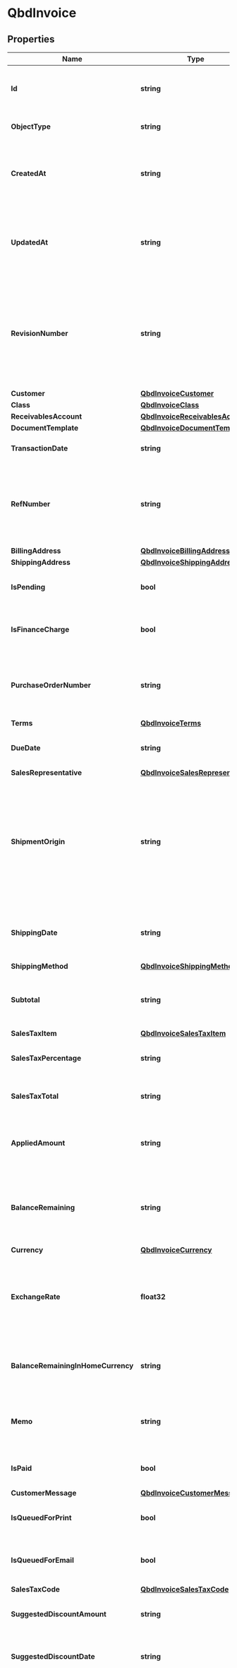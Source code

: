 # QbdInvoice

## Properties

Name | Type | Description | Notes
------------ | ------------- | ------------- | -------------
**Id** | **string** | The unique identifier assigned by QuickBooks to this invoice. This ID is unique across all transaction types. | 
**ObjectType** | **string** | The type of object. This value is always &#x60;\&quot;qbd_invoice\&quot;&#x60;. | 
**CreatedAt** | **string** | The date and time when this invoice was created, in ISO 8601 format (YYYY-MM-DDThh:mm:ss±hh:mm). The time zone is the same as the user&#39;s time zone in QuickBooks. | 
**UpdatedAt** | **string** | The date and time when this invoice was last updated, in ISO 8601 format (YYYY-MM-DDThh:mm:ss±hh:mm). The time zone is the same as the user&#39;s time zone in QuickBooks. | 
**RevisionNumber** | **string** | The current QuickBooks-assigned revision number of this invoice object, which changes each time the object is modified. When updating this object, you must provide the most recent &#x60;revisionNumber&#x60; to ensure you&#39;re working with the latest data; otherwise, the update will return an error. | 
**Customer** | [**QbdInvoiceCustomer**](QbdInvoiceCustomer.md) |  | 
**Class** | [**QbdInvoiceClass**](QbdInvoiceClass.md) |  | 
**ReceivablesAccount** | [**QbdInvoiceReceivablesAccount**](QbdInvoiceReceivablesAccount.md) |  | 
**DocumentTemplate** | [**QbdInvoiceDocumentTemplate**](QbdInvoiceDocumentTemplate.md) |  | 
**TransactionDate** | **string** | The date of this invoice, in ISO 8601 format (YYYY-MM-DD). | 
**RefNumber** | **string** | The case-sensitive user-defined reference number for this invoice, which can be used to identify the transaction in QuickBooks. This value is not required to be unique and can be arbitrarily changed by the QuickBooks user. | 
**BillingAddress** | [**QbdInvoiceBillingAddress**](QbdInvoiceBillingAddress.md) |  | 
**ShippingAddress** | [**QbdInvoiceShippingAddress**](QbdInvoiceShippingAddress.md) |  | 
**IsPending** | **bool** | Indicates whether this invoice has not been completed or is in a draft version. | 
**IsFinanceCharge** | **bool** | Whether this invoice includes a finance charge. This field is immutable and can only be set during invoice creation. | 
**PurchaseOrderNumber** | **string** | The customer&#39;s Purchase Order (PO) number associated with this invoice. This field is often used to cross-reference the invoice with the customer&#39;s purchasing system. | 
**Terms** | [**QbdInvoiceTerms**](QbdInvoiceTerms.md) |  | 
**DueDate** | **string** | The date by which this invoice must be paid, in ISO 8601 format (YYYY-MM-DD). | 
**SalesRepresentative** | [**QbdInvoiceSalesRepresentative**](QbdInvoiceSalesRepresentative.md) |  | 
**ShipmentOrigin** | **string** | The origin location from where the product associated with this invoice is shipped. This is the point at which ownership and liability for goods transfer from seller to buyer. Internally, QuickBooks uses the term \&quot;FOB\&quot; for this field, which stands for \&quot;freight on board\&quot;. This field is informational and has no accounting implications. | 
**ShippingDate** | **string** | The date when the products or services for this invoice were shipped or are expected to be shipped, in ISO 8601 format (YYYY-MM-DD). | 
**ShippingMethod** | [**QbdInvoiceShippingMethod**](QbdInvoiceShippingMethod.md) |  | 
**Subtotal** | **string** | The subtotal of this invoice, which is the sum of all invoice lines before taxes and payments are applied, represented as a decimal string. | 
**SalesTaxItem** | [**QbdInvoiceSalesTaxItem**](QbdInvoiceSalesTaxItem.md) |  | 
**SalesTaxPercentage** | **string** | The sales tax percentage applied to this invoice, represented as a decimal string. | 
**SalesTaxTotal** | **string** | The total amount of sales tax charged for this invoice, represented as a decimal string. | 
**AppliedAmount** | **string** | The amount of credit applied to this invoice. This could include customer deposits, payments, or credits. Represented as a decimal string. | 
**BalanceRemaining** | **string** | The outstanding balance of this invoice after applying any credits or payments. Calculated as &#x60;subtotal&#x60; + &#x60;salesTaxTotal&#x60; - &#x60;appliedAmount&#x60;. Represented as a decimal string. | 
**Currency** | [**QbdInvoiceCurrency**](QbdInvoiceCurrency.md) |  | 
**ExchangeRate** | **float32** | The market exchange rate between this invoice&#39;s currency and the home currency in QuickBooks at the time of this transaction. Represented as a decimal value (e.g., 1.2345 for 1 EUR &#x3D; 1.2345 USD if USD is the home currency). | 
**BalanceRemainingInHomeCurrency** | **string** | The outstanding balance of this invoice converted to the home currency of the QuickBooks company file. Represented as a decimal string. | 
**Memo** | **string** | A memo or note for this invoice that appears in reports, but not on the invoice. Use &#x60;customerMessage&#x60; to add a note to this invoice. | 
**IsPaid** | **bool** | Indicates whether this invoice has been paid in full. When &#x60;true&#x60;, &#x60;openAmount&#x60; will be 0. | 
**CustomerMessage** | [**QbdInvoiceCustomerMessage**](QbdInvoiceCustomerMessage.md) |  | 
**IsQueuedForPrint** | **bool** | Indicates whether this invoice is included in the queue of documents for QuickBooks to print. | 
**IsQueuedForEmail** | **bool** | Indicates whether this invoice is included in the queue of documents for QuickBooks to email to the customer. | 
**SalesTaxCode** | [**QbdInvoiceSalesTaxCode**](QbdInvoiceSalesTaxCode.md) |  | 
**SuggestedDiscountAmount** | **string** | The suggested discount amount for this invoice, represented as a decimal string. | 
**SuggestedDiscountDate** | **string** | The date when the &#x60;suggestedDiscountAmount&#x60; for this invoice would apply, in ISO 8601 format (YYYY-MM-DD). | 
**OtherCustomField** | **string** | A built-in custom field for additional information specific to this invoice. Unlike the user-defined fields in the &#x60;customFields&#x60; array, this is a standard QuickBooks field that exists for all invoices for convenience. Developers often use this field for tracking information that doesn&#39;t fit into other standard QuickBooks fields. Unlike &#x60;otherCustomField1&#x60; and &#x60;otherCustomField2&#x60;, which are line item fields, this exists at the transaction level. Hidden by default in the QuickBooks UI. | 
**ExternalId** | **string** | A globally unique identifier (GUID) you, the developer, can provide for tracking this object in your external system. This field is immutable and can only be set during object creation. | 
**LinkedTransactions** | [**[]QbdLinkedTransaction**](QbdLinkedTransaction.md) | The invoice&#39;s linked transactions, such as payments applied, credits used, or associated purchase orders.  **IMPORTANT**: You must specify the parameter &#x60;includeLinkedTransactions&#x60; when fetching a list of invoices to receive this field because it is not returned by default. | 
**Lines** | [**[]QbdInvoiceLine**](QbdInvoiceLine.md) | The invoice&#39;s line items, each representing a single product or service sold. | 
**LineGroups** | [**[]QbdInvoiceLineGroup**](QbdInvoiceLineGroup.md) | The invoice&#39;s line item groups, each representing a predefined set of related items. | 
**CustomFields** | [**[]QbdCustomField**](QbdCustomField.md) | The custom fields for the invoice object, added as user-defined data extensions, not included in the standard QuickBooks object. | 

## Methods

### NewQbdInvoice

`func NewQbdInvoice(id string, objectType string, createdAt string, updatedAt string, revisionNumber string, customer QbdInvoiceCustomer, class QbdInvoiceClass, receivablesAccount QbdInvoiceReceivablesAccount, documentTemplate QbdInvoiceDocumentTemplate, transactionDate string, refNumber string, billingAddress QbdInvoiceBillingAddress, shippingAddress QbdInvoiceShippingAddress, isPending bool, isFinanceCharge bool, purchaseOrderNumber string, terms QbdInvoiceTerms, dueDate string, salesRepresentative QbdInvoiceSalesRepresentative, shipmentOrigin string, shippingDate string, shippingMethod QbdInvoiceShippingMethod, subtotal string, salesTaxItem QbdInvoiceSalesTaxItem, salesTaxPercentage string, salesTaxTotal string, appliedAmount string, balanceRemaining string, currency QbdInvoiceCurrency, exchangeRate float32, balanceRemainingInHomeCurrency string, memo string, isPaid bool, customerMessage QbdInvoiceCustomerMessage, isQueuedForPrint bool, isQueuedForEmail bool, salesTaxCode QbdInvoiceSalesTaxCode, suggestedDiscountAmount string, suggestedDiscountDate string, otherCustomField string, externalId string, linkedTransactions []QbdLinkedTransaction, lines []QbdInvoiceLine, lineGroups []QbdInvoiceLineGroup, customFields []QbdCustomField, ) *QbdInvoice`

NewQbdInvoice instantiates a new QbdInvoice object
This constructor will assign default values to properties that have it defined,
and makes sure properties required by API are set, but the set of arguments
will change when the set of required properties is changed

### NewQbdInvoiceWithDefaults

`func NewQbdInvoiceWithDefaults() *QbdInvoice`

NewQbdInvoiceWithDefaults instantiates a new QbdInvoice object
This constructor will only assign default values to properties that have it defined,
but it doesn't guarantee that properties required by API are set

### GetId

`func (o *QbdInvoice) GetId() string`

GetId returns the Id field if non-nil, zero value otherwise.

### GetIdOk

`func (o *QbdInvoice) GetIdOk() (*string, bool)`

GetIdOk returns a tuple with the Id field if it's non-nil, zero value otherwise
and a boolean to check if the value has been set.

### SetId

`func (o *QbdInvoice) SetId(v string)`

SetId sets Id field to given value.


### GetObjectType

`func (o *QbdInvoice) GetObjectType() string`

GetObjectType returns the ObjectType field if non-nil, zero value otherwise.

### GetObjectTypeOk

`func (o *QbdInvoice) GetObjectTypeOk() (*string, bool)`

GetObjectTypeOk returns a tuple with the ObjectType field if it's non-nil, zero value otherwise
and a boolean to check if the value has been set.

### SetObjectType

`func (o *QbdInvoice) SetObjectType(v string)`

SetObjectType sets ObjectType field to given value.


### GetCreatedAt

`func (o *QbdInvoice) GetCreatedAt() string`

GetCreatedAt returns the CreatedAt field if non-nil, zero value otherwise.

### GetCreatedAtOk

`func (o *QbdInvoice) GetCreatedAtOk() (*string, bool)`

GetCreatedAtOk returns a tuple with the CreatedAt field if it's non-nil, zero value otherwise
and a boolean to check if the value has been set.

### SetCreatedAt

`func (o *QbdInvoice) SetCreatedAt(v string)`

SetCreatedAt sets CreatedAt field to given value.


### GetUpdatedAt

`func (o *QbdInvoice) GetUpdatedAt() string`

GetUpdatedAt returns the UpdatedAt field if non-nil, zero value otherwise.

### GetUpdatedAtOk

`func (o *QbdInvoice) GetUpdatedAtOk() (*string, bool)`

GetUpdatedAtOk returns a tuple with the UpdatedAt field if it's non-nil, zero value otherwise
and a boolean to check if the value has been set.

### SetUpdatedAt

`func (o *QbdInvoice) SetUpdatedAt(v string)`

SetUpdatedAt sets UpdatedAt field to given value.


### GetRevisionNumber

`func (o *QbdInvoice) GetRevisionNumber() string`

GetRevisionNumber returns the RevisionNumber field if non-nil, zero value otherwise.

### GetRevisionNumberOk

`func (o *QbdInvoice) GetRevisionNumberOk() (*string, bool)`

GetRevisionNumberOk returns a tuple with the RevisionNumber field if it's non-nil, zero value otherwise
and a boolean to check if the value has been set.

### SetRevisionNumber

`func (o *QbdInvoice) SetRevisionNumber(v string)`

SetRevisionNumber sets RevisionNumber field to given value.


### GetCustomer

`func (o *QbdInvoice) GetCustomer() QbdInvoiceCustomer`

GetCustomer returns the Customer field if non-nil, zero value otherwise.

### GetCustomerOk

`func (o *QbdInvoice) GetCustomerOk() (*QbdInvoiceCustomer, bool)`

GetCustomerOk returns a tuple with the Customer field if it's non-nil, zero value otherwise
and a boolean to check if the value has been set.

### SetCustomer

`func (o *QbdInvoice) SetCustomer(v QbdInvoiceCustomer)`

SetCustomer sets Customer field to given value.


### GetClass

`func (o *QbdInvoice) GetClass() QbdInvoiceClass`

GetClass returns the Class field if non-nil, zero value otherwise.

### GetClassOk

`func (o *QbdInvoice) GetClassOk() (*QbdInvoiceClass, bool)`

GetClassOk returns a tuple with the Class field if it's non-nil, zero value otherwise
and a boolean to check if the value has been set.

### SetClass

`func (o *QbdInvoice) SetClass(v QbdInvoiceClass)`

SetClass sets Class field to given value.


### GetReceivablesAccount

`func (o *QbdInvoice) GetReceivablesAccount() QbdInvoiceReceivablesAccount`

GetReceivablesAccount returns the ReceivablesAccount field if non-nil, zero value otherwise.

### GetReceivablesAccountOk

`func (o *QbdInvoice) GetReceivablesAccountOk() (*QbdInvoiceReceivablesAccount, bool)`

GetReceivablesAccountOk returns a tuple with the ReceivablesAccount field if it's non-nil, zero value otherwise
and a boolean to check if the value has been set.

### SetReceivablesAccount

`func (o *QbdInvoice) SetReceivablesAccount(v QbdInvoiceReceivablesAccount)`

SetReceivablesAccount sets ReceivablesAccount field to given value.


### GetDocumentTemplate

`func (o *QbdInvoice) GetDocumentTemplate() QbdInvoiceDocumentTemplate`

GetDocumentTemplate returns the DocumentTemplate field if non-nil, zero value otherwise.

### GetDocumentTemplateOk

`func (o *QbdInvoice) GetDocumentTemplateOk() (*QbdInvoiceDocumentTemplate, bool)`

GetDocumentTemplateOk returns a tuple with the DocumentTemplate field if it's non-nil, zero value otherwise
and a boolean to check if the value has been set.

### SetDocumentTemplate

`func (o *QbdInvoice) SetDocumentTemplate(v QbdInvoiceDocumentTemplate)`

SetDocumentTemplate sets DocumentTemplate field to given value.


### GetTransactionDate

`func (o *QbdInvoice) GetTransactionDate() string`

GetTransactionDate returns the TransactionDate field if non-nil, zero value otherwise.

### GetTransactionDateOk

`func (o *QbdInvoice) GetTransactionDateOk() (*string, bool)`

GetTransactionDateOk returns a tuple with the TransactionDate field if it's non-nil, zero value otherwise
and a boolean to check if the value has been set.

### SetTransactionDate

`func (o *QbdInvoice) SetTransactionDate(v string)`

SetTransactionDate sets TransactionDate field to given value.


### GetRefNumber

`func (o *QbdInvoice) GetRefNumber() string`

GetRefNumber returns the RefNumber field if non-nil, zero value otherwise.

### GetRefNumberOk

`func (o *QbdInvoice) GetRefNumberOk() (*string, bool)`

GetRefNumberOk returns a tuple with the RefNumber field if it's non-nil, zero value otherwise
and a boolean to check if the value has been set.

### SetRefNumber

`func (o *QbdInvoice) SetRefNumber(v string)`

SetRefNumber sets RefNumber field to given value.


### GetBillingAddress

`func (o *QbdInvoice) GetBillingAddress() QbdInvoiceBillingAddress`

GetBillingAddress returns the BillingAddress field if non-nil, zero value otherwise.

### GetBillingAddressOk

`func (o *QbdInvoice) GetBillingAddressOk() (*QbdInvoiceBillingAddress, bool)`

GetBillingAddressOk returns a tuple with the BillingAddress field if it's non-nil, zero value otherwise
and a boolean to check if the value has been set.

### SetBillingAddress

`func (o *QbdInvoice) SetBillingAddress(v QbdInvoiceBillingAddress)`

SetBillingAddress sets BillingAddress field to given value.


### GetShippingAddress

`func (o *QbdInvoice) GetShippingAddress() QbdInvoiceShippingAddress`

GetShippingAddress returns the ShippingAddress field if non-nil, zero value otherwise.

### GetShippingAddressOk

`func (o *QbdInvoice) GetShippingAddressOk() (*QbdInvoiceShippingAddress, bool)`

GetShippingAddressOk returns a tuple with the ShippingAddress field if it's non-nil, zero value otherwise
and a boolean to check if the value has been set.

### SetShippingAddress

`func (o *QbdInvoice) SetShippingAddress(v QbdInvoiceShippingAddress)`

SetShippingAddress sets ShippingAddress field to given value.


### GetIsPending

`func (o *QbdInvoice) GetIsPending() bool`

GetIsPending returns the IsPending field if non-nil, zero value otherwise.

### GetIsPendingOk

`func (o *QbdInvoice) GetIsPendingOk() (*bool, bool)`

GetIsPendingOk returns a tuple with the IsPending field if it's non-nil, zero value otherwise
and a boolean to check if the value has been set.

### SetIsPending

`func (o *QbdInvoice) SetIsPending(v bool)`

SetIsPending sets IsPending field to given value.


### GetIsFinanceCharge

`func (o *QbdInvoice) GetIsFinanceCharge() bool`

GetIsFinanceCharge returns the IsFinanceCharge field if non-nil, zero value otherwise.

### GetIsFinanceChargeOk

`func (o *QbdInvoice) GetIsFinanceChargeOk() (*bool, bool)`

GetIsFinanceChargeOk returns a tuple with the IsFinanceCharge field if it's non-nil, zero value otherwise
and a boolean to check if the value has been set.

### SetIsFinanceCharge

`func (o *QbdInvoice) SetIsFinanceCharge(v bool)`

SetIsFinanceCharge sets IsFinanceCharge field to given value.


### GetPurchaseOrderNumber

`func (o *QbdInvoice) GetPurchaseOrderNumber() string`

GetPurchaseOrderNumber returns the PurchaseOrderNumber field if non-nil, zero value otherwise.

### GetPurchaseOrderNumberOk

`func (o *QbdInvoice) GetPurchaseOrderNumberOk() (*string, bool)`

GetPurchaseOrderNumberOk returns a tuple with the PurchaseOrderNumber field if it's non-nil, zero value otherwise
and a boolean to check if the value has been set.

### SetPurchaseOrderNumber

`func (o *QbdInvoice) SetPurchaseOrderNumber(v string)`

SetPurchaseOrderNumber sets PurchaseOrderNumber field to given value.


### GetTerms

`func (o *QbdInvoice) GetTerms() QbdInvoiceTerms`

GetTerms returns the Terms field if non-nil, zero value otherwise.

### GetTermsOk

`func (o *QbdInvoice) GetTermsOk() (*QbdInvoiceTerms, bool)`

GetTermsOk returns a tuple with the Terms field if it's non-nil, zero value otherwise
and a boolean to check if the value has been set.

### SetTerms

`func (o *QbdInvoice) SetTerms(v QbdInvoiceTerms)`

SetTerms sets Terms field to given value.


### GetDueDate

`func (o *QbdInvoice) GetDueDate() string`

GetDueDate returns the DueDate field if non-nil, zero value otherwise.

### GetDueDateOk

`func (o *QbdInvoice) GetDueDateOk() (*string, bool)`

GetDueDateOk returns a tuple with the DueDate field if it's non-nil, zero value otherwise
and a boolean to check if the value has been set.

### SetDueDate

`func (o *QbdInvoice) SetDueDate(v string)`

SetDueDate sets DueDate field to given value.


### GetSalesRepresentative

`func (o *QbdInvoice) GetSalesRepresentative() QbdInvoiceSalesRepresentative`

GetSalesRepresentative returns the SalesRepresentative field if non-nil, zero value otherwise.

### GetSalesRepresentativeOk

`func (o *QbdInvoice) GetSalesRepresentativeOk() (*QbdInvoiceSalesRepresentative, bool)`

GetSalesRepresentativeOk returns a tuple with the SalesRepresentative field if it's non-nil, zero value otherwise
and a boolean to check if the value has been set.

### SetSalesRepresentative

`func (o *QbdInvoice) SetSalesRepresentative(v QbdInvoiceSalesRepresentative)`

SetSalesRepresentative sets SalesRepresentative field to given value.


### GetShipmentOrigin

`func (o *QbdInvoice) GetShipmentOrigin() string`

GetShipmentOrigin returns the ShipmentOrigin field if non-nil, zero value otherwise.

### GetShipmentOriginOk

`func (o *QbdInvoice) GetShipmentOriginOk() (*string, bool)`

GetShipmentOriginOk returns a tuple with the ShipmentOrigin field if it's non-nil, zero value otherwise
and a boolean to check if the value has been set.

### SetShipmentOrigin

`func (o *QbdInvoice) SetShipmentOrigin(v string)`

SetShipmentOrigin sets ShipmentOrigin field to given value.


### GetShippingDate

`func (o *QbdInvoice) GetShippingDate() string`

GetShippingDate returns the ShippingDate field if non-nil, zero value otherwise.

### GetShippingDateOk

`func (o *QbdInvoice) GetShippingDateOk() (*string, bool)`

GetShippingDateOk returns a tuple with the ShippingDate field if it's non-nil, zero value otherwise
and a boolean to check if the value has been set.

### SetShippingDate

`func (o *QbdInvoice) SetShippingDate(v string)`

SetShippingDate sets ShippingDate field to given value.


### GetShippingMethod

`func (o *QbdInvoice) GetShippingMethod() QbdInvoiceShippingMethod`

GetShippingMethod returns the ShippingMethod field if non-nil, zero value otherwise.

### GetShippingMethodOk

`func (o *QbdInvoice) GetShippingMethodOk() (*QbdInvoiceShippingMethod, bool)`

GetShippingMethodOk returns a tuple with the ShippingMethod field if it's non-nil, zero value otherwise
and a boolean to check if the value has been set.

### SetShippingMethod

`func (o *QbdInvoice) SetShippingMethod(v QbdInvoiceShippingMethod)`

SetShippingMethod sets ShippingMethod field to given value.


### GetSubtotal

`func (o *QbdInvoice) GetSubtotal() string`

GetSubtotal returns the Subtotal field if non-nil, zero value otherwise.

### GetSubtotalOk

`func (o *QbdInvoice) GetSubtotalOk() (*string, bool)`

GetSubtotalOk returns a tuple with the Subtotal field if it's non-nil, zero value otherwise
and a boolean to check if the value has been set.

### SetSubtotal

`func (o *QbdInvoice) SetSubtotal(v string)`

SetSubtotal sets Subtotal field to given value.


### GetSalesTaxItem

`func (o *QbdInvoice) GetSalesTaxItem() QbdInvoiceSalesTaxItem`

GetSalesTaxItem returns the SalesTaxItem field if non-nil, zero value otherwise.

### GetSalesTaxItemOk

`func (o *QbdInvoice) GetSalesTaxItemOk() (*QbdInvoiceSalesTaxItem, bool)`

GetSalesTaxItemOk returns a tuple with the SalesTaxItem field if it's non-nil, zero value otherwise
and a boolean to check if the value has been set.

### SetSalesTaxItem

`func (o *QbdInvoice) SetSalesTaxItem(v QbdInvoiceSalesTaxItem)`

SetSalesTaxItem sets SalesTaxItem field to given value.


### GetSalesTaxPercentage

`func (o *QbdInvoice) GetSalesTaxPercentage() string`

GetSalesTaxPercentage returns the SalesTaxPercentage field if non-nil, zero value otherwise.

### GetSalesTaxPercentageOk

`func (o *QbdInvoice) GetSalesTaxPercentageOk() (*string, bool)`

GetSalesTaxPercentageOk returns a tuple with the SalesTaxPercentage field if it's non-nil, zero value otherwise
and a boolean to check if the value has been set.

### SetSalesTaxPercentage

`func (o *QbdInvoice) SetSalesTaxPercentage(v string)`

SetSalesTaxPercentage sets SalesTaxPercentage field to given value.


### GetSalesTaxTotal

`func (o *QbdInvoice) GetSalesTaxTotal() string`

GetSalesTaxTotal returns the SalesTaxTotal field if non-nil, zero value otherwise.

### GetSalesTaxTotalOk

`func (o *QbdInvoice) GetSalesTaxTotalOk() (*string, bool)`

GetSalesTaxTotalOk returns a tuple with the SalesTaxTotal field if it's non-nil, zero value otherwise
and a boolean to check if the value has been set.

### SetSalesTaxTotal

`func (o *QbdInvoice) SetSalesTaxTotal(v string)`

SetSalesTaxTotal sets SalesTaxTotal field to given value.


### GetAppliedAmount

`func (o *QbdInvoice) GetAppliedAmount() string`

GetAppliedAmount returns the AppliedAmount field if non-nil, zero value otherwise.

### GetAppliedAmountOk

`func (o *QbdInvoice) GetAppliedAmountOk() (*string, bool)`

GetAppliedAmountOk returns a tuple with the AppliedAmount field if it's non-nil, zero value otherwise
and a boolean to check if the value has been set.

### SetAppliedAmount

`func (o *QbdInvoice) SetAppliedAmount(v string)`

SetAppliedAmount sets AppliedAmount field to given value.


### GetBalanceRemaining

`func (o *QbdInvoice) GetBalanceRemaining() string`

GetBalanceRemaining returns the BalanceRemaining field if non-nil, zero value otherwise.

### GetBalanceRemainingOk

`func (o *QbdInvoice) GetBalanceRemainingOk() (*string, bool)`

GetBalanceRemainingOk returns a tuple with the BalanceRemaining field if it's non-nil, zero value otherwise
and a boolean to check if the value has been set.

### SetBalanceRemaining

`func (o *QbdInvoice) SetBalanceRemaining(v string)`

SetBalanceRemaining sets BalanceRemaining field to given value.


### GetCurrency

`func (o *QbdInvoice) GetCurrency() QbdInvoiceCurrency`

GetCurrency returns the Currency field if non-nil, zero value otherwise.

### GetCurrencyOk

`func (o *QbdInvoice) GetCurrencyOk() (*QbdInvoiceCurrency, bool)`

GetCurrencyOk returns a tuple with the Currency field if it's non-nil, zero value otherwise
and a boolean to check if the value has been set.

### SetCurrency

`func (o *QbdInvoice) SetCurrency(v QbdInvoiceCurrency)`

SetCurrency sets Currency field to given value.


### GetExchangeRate

`func (o *QbdInvoice) GetExchangeRate() float32`

GetExchangeRate returns the ExchangeRate field if non-nil, zero value otherwise.

### GetExchangeRateOk

`func (o *QbdInvoice) GetExchangeRateOk() (*float32, bool)`

GetExchangeRateOk returns a tuple with the ExchangeRate field if it's non-nil, zero value otherwise
and a boolean to check if the value has been set.

### SetExchangeRate

`func (o *QbdInvoice) SetExchangeRate(v float32)`

SetExchangeRate sets ExchangeRate field to given value.


### GetBalanceRemainingInHomeCurrency

`func (o *QbdInvoice) GetBalanceRemainingInHomeCurrency() string`

GetBalanceRemainingInHomeCurrency returns the BalanceRemainingInHomeCurrency field if non-nil, zero value otherwise.

### GetBalanceRemainingInHomeCurrencyOk

`func (o *QbdInvoice) GetBalanceRemainingInHomeCurrencyOk() (*string, bool)`

GetBalanceRemainingInHomeCurrencyOk returns a tuple with the BalanceRemainingInHomeCurrency field if it's non-nil, zero value otherwise
and a boolean to check if the value has been set.

### SetBalanceRemainingInHomeCurrency

`func (o *QbdInvoice) SetBalanceRemainingInHomeCurrency(v string)`

SetBalanceRemainingInHomeCurrency sets BalanceRemainingInHomeCurrency field to given value.


### GetMemo

`func (o *QbdInvoice) GetMemo() string`

GetMemo returns the Memo field if non-nil, zero value otherwise.

### GetMemoOk

`func (o *QbdInvoice) GetMemoOk() (*string, bool)`

GetMemoOk returns a tuple with the Memo field if it's non-nil, zero value otherwise
and a boolean to check if the value has been set.

### SetMemo

`func (o *QbdInvoice) SetMemo(v string)`

SetMemo sets Memo field to given value.


### GetIsPaid

`func (o *QbdInvoice) GetIsPaid() bool`

GetIsPaid returns the IsPaid field if non-nil, zero value otherwise.

### GetIsPaidOk

`func (o *QbdInvoice) GetIsPaidOk() (*bool, bool)`

GetIsPaidOk returns a tuple with the IsPaid field if it's non-nil, zero value otherwise
and a boolean to check if the value has been set.

### SetIsPaid

`func (o *QbdInvoice) SetIsPaid(v bool)`

SetIsPaid sets IsPaid field to given value.


### GetCustomerMessage

`func (o *QbdInvoice) GetCustomerMessage() QbdInvoiceCustomerMessage`

GetCustomerMessage returns the CustomerMessage field if non-nil, zero value otherwise.

### GetCustomerMessageOk

`func (o *QbdInvoice) GetCustomerMessageOk() (*QbdInvoiceCustomerMessage, bool)`

GetCustomerMessageOk returns a tuple with the CustomerMessage field if it's non-nil, zero value otherwise
and a boolean to check if the value has been set.

### SetCustomerMessage

`func (o *QbdInvoice) SetCustomerMessage(v QbdInvoiceCustomerMessage)`

SetCustomerMessage sets CustomerMessage field to given value.


### GetIsQueuedForPrint

`func (o *QbdInvoice) GetIsQueuedForPrint() bool`

GetIsQueuedForPrint returns the IsQueuedForPrint field if non-nil, zero value otherwise.

### GetIsQueuedForPrintOk

`func (o *QbdInvoice) GetIsQueuedForPrintOk() (*bool, bool)`

GetIsQueuedForPrintOk returns a tuple with the IsQueuedForPrint field if it's non-nil, zero value otherwise
and a boolean to check if the value has been set.

### SetIsQueuedForPrint

`func (o *QbdInvoice) SetIsQueuedForPrint(v bool)`

SetIsQueuedForPrint sets IsQueuedForPrint field to given value.


### GetIsQueuedForEmail

`func (o *QbdInvoice) GetIsQueuedForEmail() bool`

GetIsQueuedForEmail returns the IsQueuedForEmail field if non-nil, zero value otherwise.

### GetIsQueuedForEmailOk

`func (o *QbdInvoice) GetIsQueuedForEmailOk() (*bool, bool)`

GetIsQueuedForEmailOk returns a tuple with the IsQueuedForEmail field if it's non-nil, zero value otherwise
and a boolean to check if the value has been set.

### SetIsQueuedForEmail

`func (o *QbdInvoice) SetIsQueuedForEmail(v bool)`

SetIsQueuedForEmail sets IsQueuedForEmail field to given value.


### GetSalesTaxCode

`func (o *QbdInvoice) GetSalesTaxCode() QbdInvoiceSalesTaxCode`

GetSalesTaxCode returns the SalesTaxCode field if non-nil, zero value otherwise.

### GetSalesTaxCodeOk

`func (o *QbdInvoice) GetSalesTaxCodeOk() (*QbdInvoiceSalesTaxCode, bool)`

GetSalesTaxCodeOk returns a tuple with the SalesTaxCode field if it's non-nil, zero value otherwise
and a boolean to check if the value has been set.

### SetSalesTaxCode

`func (o *QbdInvoice) SetSalesTaxCode(v QbdInvoiceSalesTaxCode)`

SetSalesTaxCode sets SalesTaxCode field to given value.


### GetSuggestedDiscountAmount

`func (o *QbdInvoice) GetSuggestedDiscountAmount() string`

GetSuggestedDiscountAmount returns the SuggestedDiscountAmount field if non-nil, zero value otherwise.

### GetSuggestedDiscountAmountOk

`func (o *QbdInvoice) GetSuggestedDiscountAmountOk() (*string, bool)`

GetSuggestedDiscountAmountOk returns a tuple with the SuggestedDiscountAmount field if it's non-nil, zero value otherwise
and a boolean to check if the value has been set.

### SetSuggestedDiscountAmount

`func (o *QbdInvoice) SetSuggestedDiscountAmount(v string)`

SetSuggestedDiscountAmount sets SuggestedDiscountAmount field to given value.


### GetSuggestedDiscountDate

`func (o *QbdInvoice) GetSuggestedDiscountDate() string`

GetSuggestedDiscountDate returns the SuggestedDiscountDate field if non-nil, zero value otherwise.

### GetSuggestedDiscountDateOk

`func (o *QbdInvoice) GetSuggestedDiscountDateOk() (*string, bool)`

GetSuggestedDiscountDateOk returns a tuple with the SuggestedDiscountDate field if it's non-nil, zero value otherwise
and a boolean to check if the value has been set.

### SetSuggestedDiscountDate

`func (o *QbdInvoice) SetSuggestedDiscountDate(v string)`

SetSuggestedDiscountDate sets SuggestedDiscountDate field to given value.


### GetOtherCustomField

`func (o *QbdInvoice) GetOtherCustomField() string`

GetOtherCustomField returns the OtherCustomField field if non-nil, zero value otherwise.

### GetOtherCustomFieldOk

`func (o *QbdInvoice) GetOtherCustomFieldOk() (*string, bool)`

GetOtherCustomFieldOk returns a tuple with the OtherCustomField field if it's non-nil, zero value otherwise
and a boolean to check if the value has been set.

### SetOtherCustomField

`func (o *QbdInvoice) SetOtherCustomField(v string)`

SetOtherCustomField sets OtherCustomField field to given value.


### GetExternalId

`func (o *QbdInvoice) GetExternalId() string`

GetExternalId returns the ExternalId field if non-nil, zero value otherwise.

### GetExternalIdOk

`func (o *QbdInvoice) GetExternalIdOk() (*string, bool)`

GetExternalIdOk returns a tuple with the ExternalId field if it's non-nil, zero value otherwise
and a boolean to check if the value has been set.

### SetExternalId

`func (o *QbdInvoice) SetExternalId(v string)`

SetExternalId sets ExternalId field to given value.


### GetLinkedTransactions

`func (o *QbdInvoice) GetLinkedTransactions() []QbdLinkedTransaction`

GetLinkedTransactions returns the LinkedTransactions field if non-nil, zero value otherwise.

### GetLinkedTransactionsOk

`func (o *QbdInvoice) GetLinkedTransactionsOk() (*[]QbdLinkedTransaction, bool)`

GetLinkedTransactionsOk returns a tuple with the LinkedTransactions field if it's non-nil, zero value otherwise
and a boolean to check if the value has been set.

### SetLinkedTransactions

`func (o *QbdInvoice) SetLinkedTransactions(v []QbdLinkedTransaction)`

SetLinkedTransactions sets LinkedTransactions field to given value.


### GetLines

`func (o *QbdInvoice) GetLines() []QbdInvoiceLine`

GetLines returns the Lines field if non-nil, zero value otherwise.

### GetLinesOk

`func (o *QbdInvoice) GetLinesOk() (*[]QbdInvoiceLine, bool)`

GetLinesOk returns a tuple with the Lines field if it's non-nil, zero value otherwise
and a boolean to check if the value has been set.

### SetLines

`func (o *QbdInvoice) SetLines(v []QbdInvoiceLine)`

SetLines sets Lines field to given value.


### GetLineGroups

`func (o *QbdInvoice) GetLineGroups() []QbdInvoiceLineGroup`

GetLineGroups returns the LineGroups field if non-nil, zero value otherwise.

### GetLineGroupsOk

`func (o *QbdInvoice) GetLineGroupsOk() (*[]QbdInvoiceLineGroup, bool)`

GetLineGroupsOk returns a tuple with the LineGroups field if it's non-nil, zero value otherwise
and a boolean to check if the value has been set.

### SetLineGroups

`func (o *QbdInvoice) SetLineGroups(v []QbdInvoiceLineGroup)`

SetLineGroups sets LineGroups field to given value.


### GetCustomFields

`func (o *QbdInvoice) GetCustomFields() []QbdCustomField`

GetCustomFields returns the CustomFields field if non-nil, zero value otherwise.

### GetCustomFieldsOk

`func (o *QbdInvoice) GetCustomFieldsOk() (*[]QbdCustomField, bool)`

GetCustomFieldsOk returns a tuple with the CustomFields field if it's non-nil, zero value otherwise
and a boolean to check if the value has been set.

### SetCustomFields

`func (o *QbdInvoice) SetCustomFields(v []QbdCustomField)`

SetCustomFields sets CustomFields field to given value.



[[Back to Model list]](../README.md#documentation-for-models) [[Back to API list]](../README.md#documentation-for-api-endpoints) [[Back to README]](../README.md)


